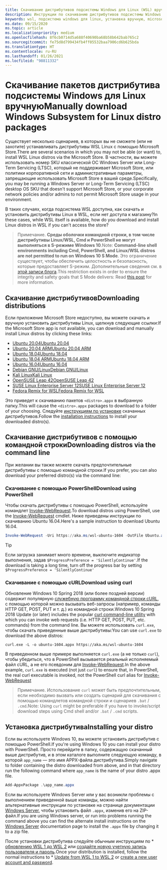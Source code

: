 ```yaml
---
title: Скачивание дистрибутивов подсистемы Windows для Linux (WSL) вручную
description: Инструкции по скачиванию дистрибутивов подсистемы Windows для Linux вручную.
keywords: wsl, подсистема windows для linux, установка вручную, microsoft store, windows 10s, curl, add-appxpackage, long-term servicing, ltsc
ms.date: 09/15/2020
ms.topic: article
ms.localizationpriority: medium
ms.openlocfilehash: 8f6cb0714d5a688f40690ba68b58b642bab765c2
ms.sourcegitcommit: fe75d8d799434fb4ff05532baa7906cd6b625bda
ms.translationtype: HT
ms.contentlocale: ru-RU
ms.lasthandoff: 01/26/2021
ms.locfileid: "98811332"
---
```

# <a name="manually-download-windows-subsystem-for-linux-distro-packages"></a><span data-ttu-id="66d4f-104">Скачивание пакетов дистрибутива подсистемы Windows для Linux вручную</span><span class="sxs-lookup"><span data-stu-id="66d4f-104">Manually download Windows Subsystem for Linux distro packages</span></span>

<span data-ttu-id="66d4f-105">Существует несколько сценариев, в которых вы не сможете (или не захотите) устанавливать дистрибутивы WSL Linux с помощью Microsoft Store.</span><span class="sxs-lookup"><span data-stu-id="66d4f-105">There are several scenarios in which you may not be able (or want) to, install WSL Linux distros via the Microsoft Store.</span></span> <span data-ttu-id="66d4f-106">В частности, вы можете использовать номер SKU классической ОС Windows Server или Long-Term Servicing (LTSC), который не поддерживает Microsoft Store, или политики корпоративной сети и административные параметры, запрещающие использовать Microsoft Store в вашей среде.</span><span class="sxs-lookup"><span data-stu-id="66d4f-106">Specifically, you may be running a Windows Server or Long-Term Servicing (LTSC) desktop OS SKU that doesn't support Microsoft Store, or your corporate network policies and/or admins to not permit Microsoft Store usage in your environment.</span></span>

<span data-ttu-id="66d4f-107">В таких случаях, когда подсистема WSL доступна, как скачать и установить дистрибутивы Linux в WSL, если нет доступа к магазину?</span><span class="sxs-lookup"><span data-stu-id="66d4f-107">In these cases, while WSL itself is available, how do you download and install Linux distros in WSL if you can't access the store?</span></span>

> <span data-ttu-id="66d4f-108">Примечание. **Среды оболочки командной строки, в том числе дистрибутивы Linux/WSL, Cmd и PowerShell не могут выполняться в S-режиме Windows 10**.</span><span class="sxs-lookup"><span data-stu-id="66d4f-108">Note: **Command-line shell environments including Cmd, PowerShell, and Linux/WSL distros are not permitted to run on Windows 10 S Mode**.</span></span> <span data-ttu-id="66d4f-109">Это ограничение существует, чтобы обеспечить целостность и безопасность, которые предоставляет S-режим. Дополнительные сведения см. в [этой записи блога](https://blogs.msdn.microsoft.com/commandline/2017/05/18/will-linux-distros-run-on-windows-10-s/).</span><span class="sxs-lookup"><span data-stu-id="66d4f-109">This restriction exists in order to ensure the integrity and safety goals that S Mode delivers: Read [this post](https://blogs.msdn.microsoft.com/commandline/2017/05/18/will-linux-distros-run-on-windows-10-s/) for more information.</span></span>

## <a name="downloading-distributions"></a><span data-ttu-id="66d4f-110">Скачивание дистрибутивов</span><span class="sxs-lookup"><span data-stu-id="66d4f-110">Downloading distributions</span></span>

<span data-ttu-id="66d4f-111">Если приложение Microsoft Store недоступно, вы можете скачать и вручную установить дистрибутивы Linux, щелкнув следующие ссылки:</span><span class="sxs-lookup"><span data-stu-id="66d4f-111">If the Microsoft Store app is not available, you can download and manually install Linux distros by clicking these links:</span></span>
* [<span data-ttu-id="66d4f-112">Ubuntu 20.04</span><span class="sxs-lookup"><span data-stu-id="66d4f-112">Ubuntu 20.04</span></span>](https://aka.ms/wslubuntu2004)
* [<span data-ttu-id="66d4f-113">Ubuntu 20.04 ARM</span><span class="sxs-lookup"><span data-stu-id="66d4f-113">Ubuntu 20.04 ARM</span></span>](https://aka.ms/wslubuntu2004arm)
* [<span data-ttu-id="66d4f-114">Ubuntu 18.04</span><span class="sxs-lookup"><span data-stu-id="66d4f-114">Ubuntu 18.04</span></span>](https://aka.ms/wsl-ubuntu-1804)
* [<span data-ttu-id="66d4f-115">Ubuntu 18.04 ARM</span><span class="sxs-lookup"><span data-stu-id="66d4f-115">Ubuntu 18.04 ARM</span></span>](https://aka.ms/wsl-ubuntu-1804-arm)
* [<span data-ttu-id="66d4f-116">Ubuntu 16.04</span><span class="sxs-lookup"><span data-stu-id="66d4f-116">Ubuntu 16.04</span></span>](https://aka.ms/wsl-ubuntu-1604)
* [<span data-ttu-id="66d4f-117">Debian GNU/Linux</span><span class="sxs-lookup"><span data-stu-id="66d4f-117">Debian GNU/Linux</span></span>](https://aka.ms/wsl-debian-gnulinux)
* [<span data-ttu-id="66d4f-118">Kali Linux</span><span class="sxs-lookup"><span data-stu-id="66d4f-118">Kali Linux</span></span>](https://aka.ms/wsl-kali-linux-new)
* [<span data-ttu-id="66d4f-119">OpenSUSE Leap 42</span><span class="sxs-lookup"><span data-stu-id="66d4f-119">OpenSUSE Leap 42</span></span>](https://aka.ms/wsl-opensuse-42)
* [<span data-ttu-id="66d4f-120">SUSE Linux Enterprise Server 12</span><span class="sxs-lookup"><span data-stu-id="66d4f-120">SUSE Linux Enterprise Server 12</span></span>](https://aka.ms/wsl-sles-12)
* [<span data-ttu-id="66d4f-121">Fedora Remix for WSL</span><span class="sxs-lookup"><span data-stu-id="66d4f-121">Fedora Remix for WSL</span></span>](https://github.com/WhitewaterFoundry/WSLFedoraRemix/releases/)

<span data-ttu-id="66d4f-122">Это приведет к скачиванию пакетов `<distro>.appx` в выбранную папку.</span><span class="sxs-lookup"><span data-stu-id="66d4f-122">This will cause the `<distro>.appx` packages to download to a folder of your choosing.</span></span> <span data-ttu-id="66d4f-123">Следуйте [инструкциям по установке](#installing-your-distro) скачанных дистрибутивов.</span><span class="sxs-lookup"><span data-stu-id="66d4f-123">Follow the [installation instructions](#installing-your-distro) to install your downloaded distro(s).</span></span>

## <a name="downloading-distros-via-the-command-line"></a><span data-ttu-id="66d4f-124">Скачивание дистрибутивов с помощью командной строки</span><span class="sxs-lookup"><span data-stu-id="66d4f-124">Downloading distros via the command line</span></span>

<span data-ttu-id="66d4f-125">При желании вы также можете скачать предпочтительные дистрибутивы с помощью командной строки.</span><span class="sxs-lookup"><span data-stu-id="66d4f-125">If you prefer, you can also download your preferred distro(s) via the command line:</span></span>

 ### <a name="download-using-powershell"></a><span data-ttu-id="66d4f-126">Скачивание с помощью PowerShell</span><span class="sxs-lookup"><span data-stu-id="66d4f-126">Download using PowerShell</span></span>

 <span data-ttu-id="66d4f-127">Чтобы скачать дистрибутивы с помощью PowerShell, используйте командлет [Invoke-WebRequest](/powershell/module/microsoft.powershell.utility/invoke-webrequest).</span><span class="sxs-lookup"><span data-stu-id="66d4f-127">To download distros using PowerShell, use the [Invoke-WebRequest](/powershell/module/microsoft.powershell.utility/invoke-webrequest) cmdlet.</span></span> <span data-ttu-id="66d4f-128">Ниже приведены инструкции по скачиванию Ubuntu 16.04.</span><span class="sxs-lookup"><span data-stu-id="66d4f-128">Here's a sample instruction to download Ubuntu 16.04.</span></span>

```powershell
Invoke-WebRequest -Uri https://aka.ms/wsl-ubuntu-1604 -OutFile Ubuntu.appx -UseBasicParsing
```

> [!TIP]
> <span data-ttu-id="66d4f-129">Если загрузка занимает много времени, выключите индикатор выполнения, задав `$ProgressPreference = 'SilentlyContinue'`.</span><span class="sxs-lookup"><span data-stu-id="66d4f-129">If the download is taking a long time, turn off the progress bar by setting `$ProgressPreference = 'SilentlyContinue'`</span></span>

### <a name="download-using-curl"></a><span data-ttu-id="66d4f-130">Скачивание с помощью cURL</span><span class="sxs-lookup"><span data-stu-id="66d4f-130">Download using curl</span></span>
<span data-ttu-id="66d4f-131">Обновление Windows 10 Spring 2018 (или более поздней версии) содержит популярную [служебную программу командной строки cURL](https://curl.haxx.se/), с помощью которой можно вызывать веб-запросы (например, команды HTTP GET, POST, PUT и т. д.) из командной строки.</span><span class="sxs-lookup"><span data-stu-id="66d4f-131">Windows 10 Spring 2018 Update (or later) includes the popular [curl command-line utility](https://curl.haxx.se/) with which you can invoke web requests (i.e. HTTP GET, POST, PUT, etc. commands) from the command line.</span></span> <span data-ttu-id="66d4f-132">Вы можете использовать `curl.exe`, чтобы скачать приведенные выше дистрибутивы:</span><span class="sxs-lookup"><span data-stu-id="66d4f-132">You can use `curl.exe` to download the above distros:</span></span>

```console
curl.exe -L -o ubuntu-1604.appx https://aka.ms/wsl-ubuntu-1604
```

<span data-ttu-id="66d4f-133">В приведенном выше примере выполняется `curl.exe` (а не только `curl`), чтобы убедиться, что в PowerShell вызывается реальный исполняемый файл cURL, а не его псевдоним для [Invoke-WebRequest](/powershell/module/microsoft.powershell.utility/invoke-webrequest).</span><span class="sxs-lookup"><span data-stu-id="66d4f-133">In the above example, `curl.exe` is executed (not just `curl`) to ensure that, in PowerShell, the real curl executable is invoked, not the PowerShell curl alias for [Invoke-WebRequest](/powershell/module/microsoft.powershell.utility/invoke-webrequest)</span></span>

> <span data-ttu-id="66d4f-134">Примечание. Использование `curl` может быть предпочтительным, если необходимо вызвать или создать сценарий для скачивания с помощью командлетов командной строки и сценариев `.bat` / `.cmd`.</span><span class="sxs-lookup"><span data-stu-id="66d4f-134">Note: Using `curl` might be preferable if you have to invoke/script download steps using Cmd shell and/or `.bat` / `.cmd` scripts.</span></span>

## <a name="installing-your-distro"></a><span data-ttu-id="66d4f-135">Установка дистрибутива</span><span class="sxs-lookup"><span data-stu-id="66d4f-135">Installing your distro</span></span>

<span data-ttu-id="66d4f-136">Если вы используете Windows 10, вы можете установить дистрибутив с помощью PowerShell.</span><span class="sxs-lookup"><span data-stu-id="66d4f-136">If you're using Windows 10 you can install your distro with PowerShell.</span></span> <span data-ttu-id="66d4f-137">Просто перейдите в папку, содержащую скачанный выше дистрибутив, и в этом каталоге выполните следующую команду, в которой `app_name` — это имя APPX-файла дистрибутива.</span><span class="sxs-lookup"><span data-stu-id="66d4f-137">Simply navigate to folder containing the distro downloaded from above, and in that directory run the following command where `app_name` is the name of your distro .appx file.</span></span>  
```Powershell
Add-AppxPackage .\app_name.appx
```

<span data-ttu-id="66d4f-138">Если вы используете Windows Server или у вас возникли проблемы с выполнением приведенной выше команды, можно найти альтернативные инструкции по установке на странице документации [Windows Server](install-on-server.md), чтобы установить файл `.appx`, изменив его на ZIP-файл.</span><span class="sxs-lookup"><span data-stu-id="66d4f-138">If you are using Windows server, or run into problems running the command above you can find the alternate install instructions on the [Windows Server](install-on-server.md) documentation page to install the `.appx` file by changing it to a zip file.</span></span>

<span data-ttu-id="66d4f-139">После установки дистрибутива следуйте обычным инструкциям по \* [обновлению WSL 1 до WSL 2](./install-win10.md#set-your-distribution-version-to-wsl-1-or-wsl-2) или [создайте новую учетную запись пользователя и пароль](./user-support.md).</span><span class="sxs-lookup"><span data-stu-id="66d4f-139">Once your distribution is installed, follow the normal instructions to \* [Update from WSL 1 to WSL 2](./install-win10.md#set-your-distribution-version-to-wsl-1-or-wsl-2) or [create a new user account and password](./user-support.md).</span></span>

